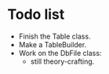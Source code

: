 # Todo list

- Finish the Table class.
- Make a TableBuilder.
- Work on the DbFile class:
  - still theory-crafting.
